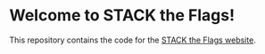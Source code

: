 # Welcome to STACK the Flags!

This repository contains the code for the [STACK the Flags website](https://ctf.tech.gov.sg/). 
